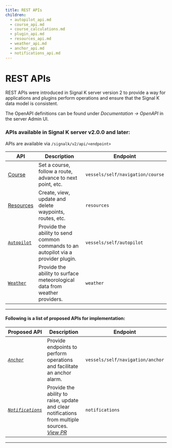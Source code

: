 ```yaml
---
title: REST APIs
children:
  - autopilot_api.md
  - course_api.md
  - course_calculations.md
  - plugin_api.md
  - resources_api.md
  - weather_api.md
  - anchor_api.md
  - notifications_api.md
---
```


# REST APIs

REST APIs were introduced in Signal K server version 2 to provide a way for applications and plugins perform operations and ensure that the Signal K data model is consistent.

The OpenAPI definitions can be found under _Documentation -> OpenAPI_ in the server Admin UI.

### APIs available in Signal K server v2.0.0 and later:

APIs are available via `/signalk/v2/api/<endpoint>`

| API                               | Description                                                                        | Endpoint                         |
| --------------------------------- | ---------------------------------------------------------------------------------- | -------------------------------- |
| [Course](./course_api.md)         | Set a course, follow a route, advance to next point, etc.                          | `vessels/self/navigation/course` |
| [Resources](./resources_api.md)   | Create, view, update and delete waypoints, routes, etc.                            | `resources`                      |
| [`Autopilot`](./autopilot_api.md) | Provide the ability to send common commands to an autopilot via a provider plugin. | `vessels/self/autopilot`         |
| [`Weather`](./weather_api.md) | Provide the ability to surface meteorological data from weather providers. | `weather`         |

---

#### Following is a list of proposed APIs for implementation:

| Proposed API                              | Description                                                                                                                                          | Endpoint                         |
| ----------------------------------------- | ---------------------------------------------------------------------------------------------------------------------------------------------------- | -------------------------------- |
| _[`Anchor`](./anchor_api.md)_             | Provide endpoints to perform operations and facilitate an anchor alarm.                                                                              | `vessels/self/navigation/anchor` |
| _[`Notifications`](notifications_api.md)_ | Provide the ability to raise, update and clear notifications from multiple sources. _[View PR](https://github.com/SignalK/signalk-server/pull/1560)_ | `notifications`                  |

---
